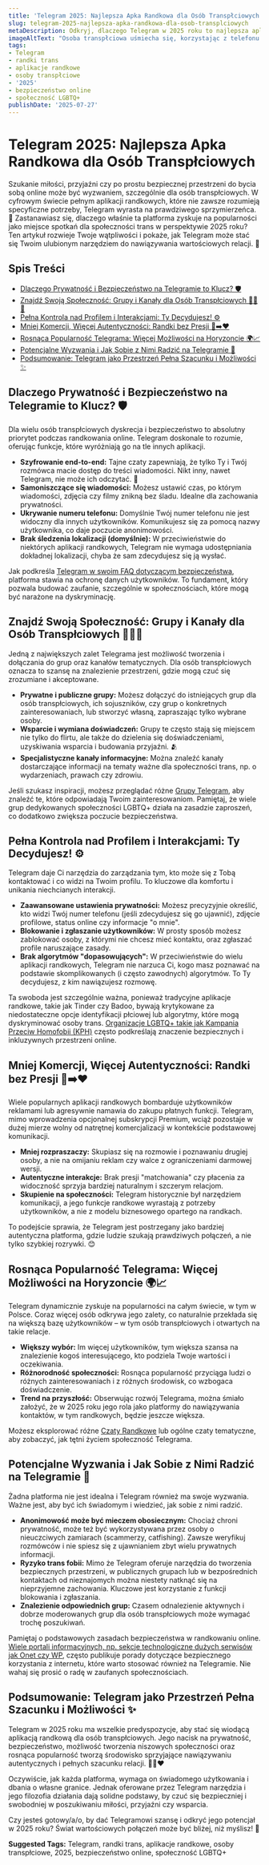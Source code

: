 ```yaml
---
title: 'Telegram 2025: Najlepsza Apka Randkowa dla Osób Transpłciowych'
slug: telegram-2025-najlepsza-apka-randkowa-dla-osob-transplciowych
metaDescription: Odkryj, dlaczego Telegram w 2025 roku to najlepsza aplikacja randkowa dla osób transpłciowych. Prywatność, bezpieczeństwo i wspierające społeczności czekają!
imageAltText: "Osoba transpłciowa uśmiecha się, korzystając z telefonu z widocznym logo Telegrama, symbolizującym bezpieczne randkowanie online.\n\n    *   Anchor: `Grupy Telegram`, Target: `/gruppi`\n    *   Anchor: `Czaty Randkowe`, Target: `/czaty/randkowe`\n*   **Additional Suggestions:**\n    *   Phrase in article: \"Telegram dynamicznie zyskuje na popularności na całym świecie, w tym w Polsce.\"\n        *   Potential Anchor: `Telegram w Polsce`\n        *   Potential Target: `/blog/kategoria/polska-telegram` (lub inna relevantna kategoria/tag dotycząca Telegrama w Polsce, jeśli istnieje)\n    *   Phrase in article (near the end of \"Potencjalne Wyzwania\"): \"Nie wahaj się prosić o radę w zaufanych społecznościach.\"\n        *   Potential Anchor: `zaufanych społecznościach`\n        *   Potential Target: `/forum` (jeśli istnieje forum na stronie) lub ponownie `/gruppi`"
tags:
- Telegram
- randki trans
- aplikacje randkowe
- osoby transpłciowe
- '2025'
- bezpieczeństwo online
- społeczność LGBTQ+
publishDate: '2025-07-27'
---
```


# Telegram 2025: Najlepsza Apka Randkowa dla Osób Transpłciowych

Szukanie miłości, przyjaźni czy po prostu bezpiecznej przestrzeni do bycia sobą online może być wyzwaniem, szczególnie dla osób transpłciowych. W cyfrowym świecie pełnym aplikacji randkowych, które nie zawsze rozumieją specyficzne potrzeby, Telegram wyrasta na prawdziwego sprzymierzeńca. 🤔 Zastanawiasz się, dlaczego właśnie ta platforma zyskuje na popularności jako miejsce spotkań dla społeczności trans w perspektywie 2025 roku? Ten artykuł rozwieje Twoje wątpliwości i pokaże, jak Telegram może stać się Twoim ulubionym narzędziem do nawiązywania wartościowych relacji. 💖

## Spis Treści
- [Dlaczego Prywatność i Bezpieczeństwo na Telegramie to Klucz? 🛡️](#dlaczego-prywatnosc-i-bezpieczenstwo-na-telegramie-to-klucz-%f0%9f%9b%a1%ef%b8%8f)
- [Znajdź Swoją Społeczność: Grupy i Kanały dla Osób Transpłciowych 🏳️‍⚧️💬](#znajdz-swoja-spolecznosc-grupy-i-kanaly-dla-osob-transplciowych-%f0%9f%8f%b3%ef%b8%8f%e2%80%8d%e2%9a%a7%ef%b8%8f%f0%9f%92%ac)
- [Pełna Kontrola nad Profilem i Interakcjami: Ty Decydujesz! ⚙️](#pelna-kontrola-nad-profilem-i-interakcjami-ty-decydujesz-%e2%9a%99%ef%b8%8f)
- [Mniej Komercji, Więcej Autentyczności: Randki bez Presji 💸➡️❤️](#mniej-komercji-wiecej-autentycznosci-randki-bez-presji-%f0%9f%92%b8%e2%9e%a1%ef%b8%8f%e2%9d%a4%ef%b8%8f)
- [Rosnąca Popularność Telegrama: Więcej Możliwości na Horyzoncie 🌍📈](#rosnaca-popularnosc-telegrama-wiecej-mozliwosci-na-horyzoncie-%f0%9f%8c%8d%f0%9f%93%88)
- [Potencjalne Wyzwania i Jak Sobie z Nimi Radzić na Telegramie 🤔](#potencjalne-wyzwania-i-jak-sobie-z-nimi-radzic-na-telegramie-%f0%9f%a4%94)
- [Podsumowanie: Telegram jako Przestrzeń Pełna Szacunku i Możliwości ✨](#podsumowanie-telegram-jako-przestrzen-pelna-szacunku-i-mozliwosci-%e2%9c%a8)

## Dlaczego Prywatność i Bezpieczeństwo na Telegramie to Klucz? 🛡️

Dla wielu osób transpłciowych dyskrecja i bezpieczeństwo to absolutny priorytet podczas randkowania online. Telegram doskonale to rozumie, oferując funkcje, które wyróżniają go na tle innych aplikacji.
*   **Szyfrowanie end-to-end:** Tajne czaty zapewniają, że tylko Ty i Twój rozmówca macie dostęp do treści wiadomości. Nikt inny, nawet Telegram, nie może ich odczytać. 🤫
*   **Samoniszczące się wiadomości:** Możesz ustawić czas, po którym wiadomości, zdjęcia czy filmy znikną bez śladu. Idealne dla zachowania prywatności.
*   **Ukrywanie numeru telefonu:** Domyślnie Twój numer telefonu nie jest widoczny dla innych użytkowników. Komunikujesz się za pomocą nazwy użytkownika, co daje poczucie anonimowości.
*   **Brak śledzenia lokalizacji (domyślnie):** W przeciwieństwie do niektórych aplikacji randkowych, Telegram nie wymaga udostępniania dokładnej lokalizacji, chyba że sam zdecydujesz się ją wysłać.

Jak podkreśla [Telegram w swoim FAQ dotyczącym bezpieczeństwa](https://telegram.org/faq#security-q-how-secure-is-telegram), platforma stawia na ochronę danych użytkowników. To fundament, który pozwala budować zaufanie, szczególnie w społecznościach, które mogą być narażone na dyskryminację.

## Znajdź Swoją Społeczność: Grupy i Kanały dla Osób Transpłciowych 🏳️‍⚧️💬

Jedną z największych zalet Telegrama jest możliwość tworzenia i dołączania do grup oraz kanałów tematycznych. Dla osób transpłciowych oznacza to szansę na znalezienie przestrzeni, gdzie mogą czuć się zrozumiane i akceptowane.
*   **Prywatne i publiczne grupy:** Możesz dołączyć do istniejących grup dla osób transpłciowych, ich sojuszników, czy grup o konkretnych zainteresowaniach, lub stworzyć własną, zapraszając tylko wybrane osoby.
*   **Wsparcie i wymiana doświadczeń:** Grupy te często stają się miejscem nie tylko do flirtu, ale także do dzielenia się doświadczeniami, uzyskiwania wsparcia i budowania przyjaźni. 🫂
*   **Specjalistyczne kanały informacyjne:** Można znaleźć kanały dostarczające informacji na tematy ważne dla społeczności trans, np. o wydarzeniach, prawach czy zdrowiu.

Jeśli szukasz inspiracji, możesz przeglądać różne [Grupy Telegram](/gruppi), aby znaleźć te, które odpowiadają Twoim zainteresowaniom. Pamiętaj, że wiele grup dedykowanych społeczności LGBTQ+ działa na zasadzie zaproszeń, co dodatkowo zwiększa poczucie bezpieczeństwa.

## Pełna Kontrola nad Profilem i Interakcjami: Ty Decydujesz! ⚙️

Telegram daje Ci narzędzia do zarządzania tym, kto może się z Tobą kontaktować i co widzi na Twoim profilu. To kluczowe dla komfortu i unikania niechcianych interakcji.
*   **Zaawansowane ustawienia prywatności:** Możesz precyzyjnie określić, kto widzi Twój numer telefonu (jeśli zdecydujesz się go ujawnić), zdjęcie profilowe, status online czy informacje "o mnie".
*   **Blokowanie i zgłaszanie użytkowników:** W prosty sposób możesz zablokować osoby, z którymi nie chcesz mieć kontaktu, oraz zgłaszać profile naruszające zasady.
*   **Brak algorytmów "dopasowujących":** W przeciwieństwie do wielu aplikacji randkowych, Telegram nie narzuca Ci, kogo masz poznawać na podstawie skomplikowanych (i często zawodnych) algorytmów. To Ty decydujesz, z kim nawiązujesz rozmowę.

Ta swoboda jest szczególnie ważna, ponieważ tradycyjne aplikacje randkowe, takie jak Tinder czy Badoo, bywają krytykowane za niedostateczne opcje identyfikacji płciowej lub algorytmy, które mogą dyskryminować osoby trans. [Organizacje LGBTQ+ takie jak Kampania Przeciw Homofobii (KPH)](https://kph.org.pl/) często podkreślają znaczenie bezpiecznych i inkluzywnych przestrzeni online.

## Mniej Komercji, Więcej Autentyczności: Randki bez Presji 💸➡️❤️

Wiele popularnych aplikacji randkowych bombarduje użytkowników reklamami lub agresywnie namawia do zakupu płatnych funkcji. Telegram, mimo wprowadzenia opcjonalnej subskrypcji Premium, wciąż pozostaje w dużej mierze wolny od natrętnej komercjalizacji w kontekście podstawowej komunikacji.
*   **Mniej rozpraszaczy:** Skupiasz się na rozmowie i poznawaniu drugiej osoby, a nie na omijaniu reklam czy walce z ograniczeniami darmowej wersji.
*   **Autentyczne interakcje:** Brak presji "matchowania" czy płacenia za widoczność sprzyja bardziej naturalnym i szczerym relacjom.
*   **Skupienie na społeczności:** Telegram historycznie był narzędziem komunikacji, a jego funkcje randkowe wyrastają z potrzeby użytkowników, a nie z modelu biznesowego opartego na randkach.

To podejście sprawia, że Telegram jest postrzegany jako bardziej autentyczna platforma, gdzie ludzie szukają prawdziwych połączeń, a nie tylko szybkiej rozrywki. 😊

## Rosnąca Popularność Telegrama: Więcej Możliwości na Horyzoncie 🌍📈

Telegram dynamicznie zyskuje na popularności na całym świecie, w tym w Polsce. Coraz więcej osób odkrywa jego zalety, co naturalnie przekłada się na większą bazę użytkowników – w tym osób transpłciowych i otwartych na takie relacje.
*   **Większy wybór:** Im więcej użytkowników, tym większa szansa na znalezienie kogoś interesującego, kto podziela Twoje wartości i oczekiwania.
*   **Różnorodność społeczności:** Rosnąca popularność przyciąga ludzi o różnych zainteresowaniach i z różnych środowisk, co wzbogaca doświadczenie.
*   **Trend na przyszłość:** Obserwując rozwój Telegrama, można śmiało założyć, że w 2025 roku jego rola jako platformy do nawiązywania kontaktów, w tym randkowych, będzie jeszcze większa.

Możesz eksplorować różne [Czaty Randkowe](/czaty/randkowe) lub ogólne czaty tematyczne, aby zobaczyć, jak tętni życiem społeczność Telegrama.

## Potencjalne Wyzwania i Jak Sobie z Nimi Radzić na Telegramie 🤔

Żadna platforma nie jest idealna i Telegram również ma swoje wyzwania. Ważne jest, aby być ich świadomym i wiedzieć, jak sobie z nimi radzić.
*   **Anonimowość może być mieczem obosiecznym:** Chociaż chroni prywatność, może też być wykorzystywana przez osoby o nieuczciwych zamiarach (scammerzy, catfishing). Zawsze weryfikuj rozmówców i nie spiesz się z ujawnianiem zbyt wielu prywatnych informacji.
*   **Ryzyko trans fobii:** Mimo że Telegram oferuje narzędzia do tworzenia bezpiecznych przestrzeni, w publicznych grupach lub w bezpośrednich kontaktach od nieznajomych można niestety natknąć się na nieprzyjemne zachowania. Kluczowe jest korzystanie z funkcji blokowania i zgłaszania.
*   **Znalezienie odpowiednich grup:** Czasem odnalezienie aktywnych i dobrze moderowanych grup dla osób transpłciowych może wymagać trochę poszukiwań.

Pamiętaj o podstawowych zasadach bezpieczeństwa w randkowaniu online. [Wiele portali informacyjnych, np. sekcje technologiczne dużych serwisów jak Onet czy WP](https://www.onet.pl), często publikuje porady dotyczące bezpiecznego korzystania z internetu, które warto stosować również na Telegramie. Nie wahaj się prosić o radę w zaufanych społecznościach.

## Podsumowanie: Telegram jako Przestrzeń Pełna Szacunku i Możliwości ✨

Telegram w 2025 roku ma wszelkie predyspozycje, aby stać się wiodącą aplikacją randkową dla osób transpłciowych. Jego nacisk na prywatność, bezpieczeństwo, możliwość tworzenia niszowych społeczności oraz rosnąca popularność tworzą środowisko sprzyjające nawiązywaniu autentycznych i pełnych szacunku relacji. 🏳️‍⚧️❤️

Oczywiście, jak każda platforma, wymaga on świadomego użytkowania i dbania o własne granice. Jednak oferowane przez Telegram narzędzia i jego filozofia działania dają solidne podstawy, by czuć się bezpieczniej i swobodniej w poszukiwaniu miłości, przyjaźni czy wsparcia.

Czy jesteś gotowy/a/o, by dać Telegramowi szansę i odkryć jego potencjał w 2025 roku? Świat wartościowych połączeń może być bliżej, niż myślisz! 🚀




**Suggested Tags:**
Telegram, randki trans, aplikacje randkowe, osoby transpłciowe, 2025, bezpieczeństwo online, społeczność LGBTQ+
